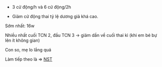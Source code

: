 - 3 cử động/h và 6 cử động/2h  
- Giảm cử động thai tỷ lệ dương giả khá cao.  
  
Sớm nhất: 16w  
Nhiều nhất cuối TCN 2, đầu TCN 3 -> giảm dần về cuối thai kì (khi em bé bự lên ít không gian)  
Con so, mẹ lo lắng quá  
  
Làm tiếp theo là => [NST](./NST.md)